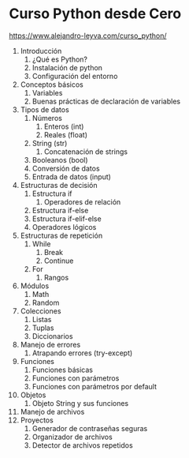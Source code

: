 # Curso Python desde Cero

https://www.alejandro-leyva.com/curso_python/

1. Introducción
   1. ¿Qué es Python?
   2. Instalación de python
   3. Configuración del entorno
2. Conceptos básicos
   1. Variables
   2. Buenas prácticas de declaración de variables
3. Tipos de datos
   1. Números
      1. Enteros (int)
      2. Reales (float)
   2. String (str)
      1. Concatenación de strings
   3. Booleanos (bool)
   4. Conversión de datos
   5. Entrada de datos (input)
4. Estructuras de decisión
   1. Estructura if
      1. Operadores de relación
   2. Estructura if-else
   3. Estructura if-elif-else
   4. Operadores lógicos
5. Estructuras de repetición
   1. While
      1. Break
      2. Continue
   2. For
      1. Rangos
6. Módulos
   1. Math
   2. Random
7. Colecciones
   1. Listas
   2. Tuplas
   3. Diccionarios
8. Manejo de errores
   1. Atrapando errores (try-except)
9. Funciones
   1. Funciones básicas
   2. Funciones con parámetros
   3. Funciones con parámetros por default
10. Objetos
    1. Objeto String y sus funciones
11. Manejo de archivos
12. Proyectos
    1. Generador de contraseñas seguras
    2. Organizador de archivos
    3. Detector de archivos repetidos
